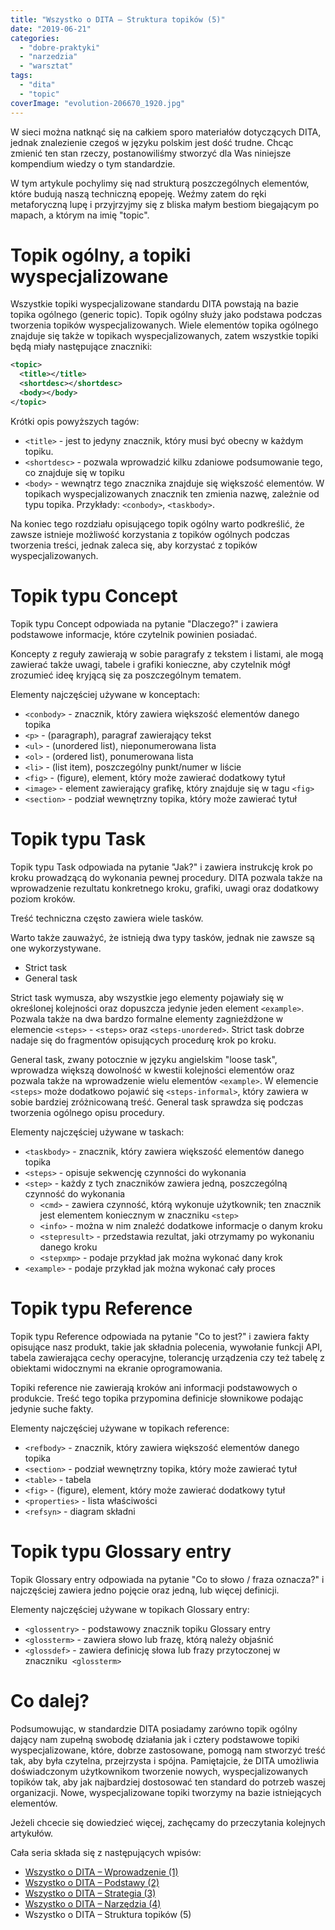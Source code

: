 ```yaml
---
title: "Wszystko o DITA – Struktura topików (5)"
date: "2019-06-21"
categories:
  - "dobre-praktyki"
  - "narzedzia"
  - "warsztat"
tags:
  - "dita"
  - "topic"
coverImage: "evolution-206670_1920.jpg"
---
```


W sieci można natknąć się na całkiem sporo materiałów dotyczących DITA, jednak
znalezienie czegoś w języku polskim jest dość trudne. Chcąc zmienić ten stan
rzeczy, postanowiliśmy stworzyć dla Was niniejsze kompendium wiedzy o tym
standardzie.

W tym artykule pochylimy się nad strukturą poszczególnych elementów, które
budują naszą techniczną epopeję. Weźmy zatem do ręki metaforyczną lupę i
przyjrzyjmy się z bliska małym bestiom biegającym po mapach, a którym na imię
"topic".

# Topik ogólny, a topiki wyspecjalizowane

Wszystkie topiki wyspecjalizowane standardu DITA powstają na bazie topika
ogólnego (generic topic). Topik ogólny służy jako podstawa podczas tworzenia
topików wyspecjalizowanych. Wiele elementów topika ogólnego znajduje się także w
topikach wyspecjalizowanych, zatem wszystkie topiki będą miały następujące
znaczniki:

```xml
<topic>
  <title></title>
  <shortdesc></shortdesc>
  <body></body>
</topic>
```

Krótki opis powyższych tagów:

- `<title>` - jest to jedyny znacznik, który musi być obecny w każdym topiku.
- `<shortdesc>` - pozwala wprowadzić kilku zdaniowe podsumowanie tego, co
  znajduje się w topiku
- `<body>` - wewnątrz tego znacznika znajduje się większość elementów. W
  topikach wyspecjalizowanych znacznik ten zmienia nazwę, zależnie od typu
  topika. Przykłady: `<conbody>`, `<taskbody>`.

Na koniec tego rozdziału opisującego topik ogólny warto podkreślić, że zawsze
istnieje możliwość korzystania z topików ogólnych podczas tworzenia treści,
jednak zaleca się, aby korzystać z topików wyspecjalizowanych.

# Topik typu Concept

Topik typu Concept odpowiada na pytanie "Dlaczego?" i zawiera podstawowe
informacje, które czytelnik powinien posiadać.

Koncepty z reguły zawierają w sobie paragrafy z tekstem i listami, ale mogą
zawierać także uwagi, tabele i grafiki konieczne, aby czytelnik mógł zrozumieć
ideę kryjącą się za poszczególnym tematem.

Elementy najczęściej używane w konceptach:

- `<conbody>` - znacznik, który zawiera większość elementów danego topika
- `<p>` - (paragraph), paragraf zawierający tekst
- `<ul>` - (unordered list), nieponumerowana lista
- `<ol>` - (ordered list), ponumerowana lista
- `<li>` - (list item), poszczególny punkt/numer w liście
- `<fig>` - (figure), element, który może zawierać dodatkowy tytuł
- `<image>` - element zawierający grafikę, który znajduje się w tagu `<fig>`
- `<section>` - podział wewnętrzny topika, który może zawierać tytuł

# Topik typu Task

Topik typu Task odpowiada na pytanie "Jak?" i zawiera instrukcję krok po kroku
prowadzącą do wykonania pewnej procedury. DITA pozwala także na wprowadzenie
rezultatu konkretnego kroku, grafiki, uwagi oraz dodatkowy poziom kroków.

Treść techniczna często zawiera wiele tasków.

Warto także zauważyć, że istnieją dwa typy tasków, jednak nie zawsze są one
wykorzystywane.

- Strict task
- General task

Strict task wymusza, aby wszystkie jego elementy pojawiały się w określonej
kolejności oraz dopuszcza jedynie jeden element `<example>`. Pozwala także na
dwa bardzo formalne elementy zagnieżdżone w elemencie `<steps>` - `<steps>` oraz
`<steps-unordered>`. Strict task dobrze nadaje się do fragmentów opisujących
procedurę krok po kroku.

General task, zwany potocznie w języku angielskim "loose task", wprowadza
większą dowolność w kwestii kolejności elementów oraz pozwala także na
wprowadzenie wielu elementów `<example>`. W elemencie `<steps>` może dodatkowo
pojawić się `<steps-informal>`, który zawiera w sobie bardziej zróżnicowaną
treść. General task sprawdza się podczas tworzenia ogólnego opisu procedury.

Elementy najczęściej używane w taskach:

- `<taskbody>` - znacznik, który zawiera większość elementów danego topika
- `<steps>` - opisuje sekwencję czynności do wykonania
- `<step>` - każdy z tych znaczników zawiera jedną, poszczególną czynność do
  wykonania
  - `<cmd>` - zawiera czynność, którą wykonuje użytkownik; ten znacznik jest
    elementem koniecznym w znaczniku `<step>`
  - `<info>` - można w nim znaleźć dodatkowe informacje o danym kroku
  - `<stepresult>` - przedstawia rezultat, jaki otrzymamy po wykonaniu danego
    kroku
  - `<stepxmp>` - podaje przykład jak można wykonać dany krok
- `<example>` - podaje przykład jak można wykonać cały proces

# Topik typu Reference

Topik typu Reference odpowiada na pytanie "Co to jest?" i zawiera fakty
opisujące nasz produkt, takie jak składnia polecenia, wywołanie funkcji API,
tabela zawierająca cechy operacyjne, tolerancję urządzenia czy też tabelę z
obiektami widocznymi na ekranie oprogramowania.

Topiki reference nie zawierają kroków ani informacji podstawowych o produkcie.
Treść tego topika przypomina definicje słownikowe podając jedynie suche fakty.

Elementy najczęściej używane w topikach reference:

- `<refbody>` - znacznik, który zawiera większość elementów danego topika
- `<section>` - podział wewnętrzny topika, który może zawierać tytuł
- `<table>` - tabela
- `<fig>` - (figure), element, który może zawierać dodatkowy tytuł
- `<properties>` - lista właściwości
- `<refsyn>` - diagram składni

# Topik typu Glossary entry

Topik Glossary entry odpowiada na pytanie "Co to słowo / fraza oznacza?" i
najczęściej zawiera jedno pojęcie oraz jedną, lub więcej definicji.

Elementy najczęściej używane w topikach Glossary entry:

- `<glossentry>` - podstawowy znacznik topiku Glossary entry
- `<glossterm>` - zawiera słowo lub frazę, którą należy objaśnić
- `<glossdef>` - zawiera definicję słowa lub frazy przytoczonej w znaczniku 
  `<glossterm>`

# Co dalej?

Podsumowując, w standardzie DITA posiadamy zarówno topik ogólny dający nam
zupełną swobodę działania jak i cztery podstawowe topiki wyspecjalizowane,
które, dobrze zastosowane, pomogą nam stworzyć treść tak, aby była czytelna,
przejrzysta i spójna. Pamiętajcie, że DITA umożliwia doświadczonym użytkownikom
tworzenie nowych, wyspecjalizowanych topików tak, aby jak najbardziej dostosować
ten standard do potrzeb waszej organizacji. Nowe, wyspecjalizowane topiki
tworzymy na bazie istniejących elementów.

Jeżeli chcecie się dowiedzieć więcej, zachęcamy do przeczytania kolejnych
artykułów.

Cała seria składa się z następujących wpisów:

- [Wszystko o DITA – Wprowadzenie (1)](http://techwriter.pl/wszystko-o-dita-wprowadzenie-1/)
- [Wszystko o DITA – Podstawy (2)](http://techwriter.pl/wszystko-o-dita-podstawy/)
- [Wszystko o DITA – Strategia (3)](http://techwriter.pl/wszystko-o-dita-strategia/)
- [Wszystko o DITA – Narzędzia (4)](http://techwriter.pl/jak-zaczac-pisac-w-dita-narzedzia/)
- Wszystko o DITA – Struktura topików (5)
